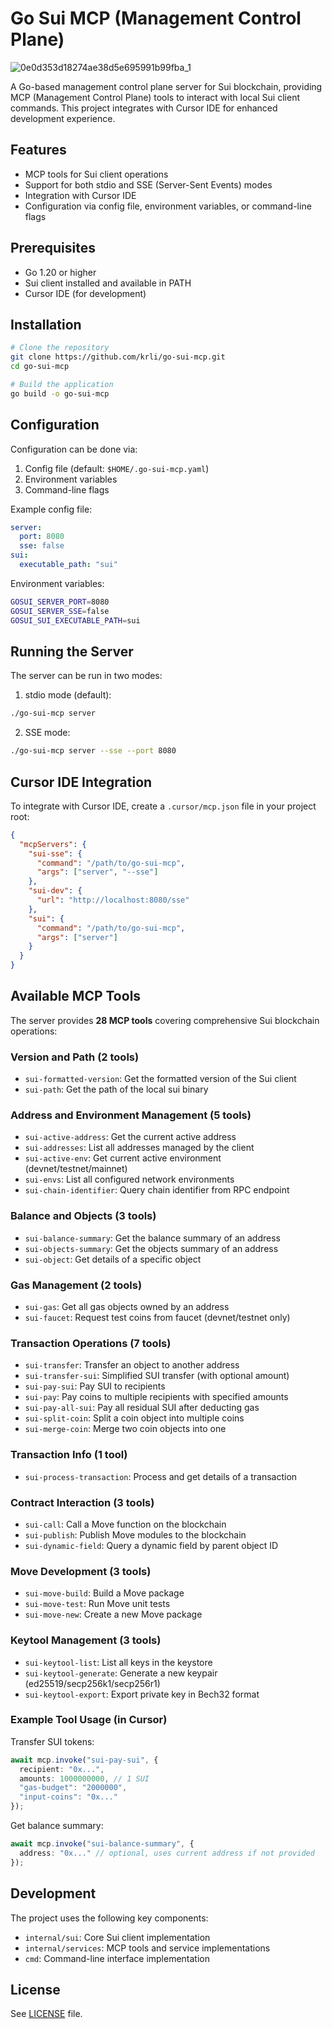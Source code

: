 # Go Sui MCP (Management Control Plane)
![0e0d353d18274ae38d5e695991b99fba_1](https://github.com/user-attachments/assets/faf47f7f-2cef-46a1-90b5-5d8423f8a8f2)


A Go-based management control plane server for Sui blockchain, providing MCP (Management Control Plane) tools to interact with local Sui client commands. This project integrates with Cursor IDE for enhanced development experience.

## Features

- MCP tools for Sui client operations
- Support for both stdio and SSE (Server-Sent Events) modes
- Integration with Cursor IDE
- Configuration via config file, environment variables, or command-line flags

## Prerequisites

- Go 1.20 or higher
- Sui client installed and available in PATH
- Cursor IDE (for development)

## Installation

```bash
# Clone the repository
git clone https://github.com/krli/go-sui-mcp.git
cd go-sui-mcp

# Build the application
go build -o go-sui-mcp
```

## Configuration

Configuration can be done via:

1. Config file (default: `$HOME/.go-sui-mcp.yaml`)
2. Environment variables
3. Command-line flags

Example config file:

```yaml
server:
  port: 8080
  sse: false
sui:
  executable_path: "sui"
```

Environment variables:

```bash
GOSUI_SERVER_PORT=8080
GOSUI_SERVER_SSE=false
GOSUI_SUI_EXECUTABLE_PATH=sui
```

## Running the Server

The server can be run in two modes:

1. stdio mode (default):
```bash
./go-sui-mcp server
```

2. SSE mode:
```bash
./go-sui-mcp server --sse --port 8080
```

## Cursor IDE Integration

To integrate with Cursor IDE, create a `.cursor/mcp.json` file in your project root:

```json
{
  "mcpServers": {
    "sui-sse": {
      "command": "/path/to/go-sui-mcp",
      "args": ["server", "--sse"]
    },
    "sui-dev": {
      "url": "http://localhost:8080/sse"
    },
    "sui": {
      "command": "/path/to/go-sui-mcp",
      "args": ["server"]
    }
  }
}
```

## Available MCP Tools

The server provides **28 MCP tools** covering comprehensive Sui blockchain operations:

### Version and Path (2 tools)
- `sui-formatted-version`: Get the formatted version of the Sui client
- `sui-path`: Get the path of the local sui binary

### Address and Environment Management (5 tools)
- `sui-active-address`: Get the current active address
- `sui-addresses`: List all addresses managed by the client
- `sui-active-env`: Get current active environment (devnet/testnet/mainnet)
- `sui-envs`: List all configured network environments
- `sui-chain-identifier`: Query chain identifier from RPC endpoint

### Balance and Objects (3 tools)
- `sui-balance-summary`: Get the balance summary of an address
- `sui-objects-summary`: Get the objects summary of an address
- `sui-object`: Get details of a specific object

### Gas Management (2 tools)
- `sui-gas`: Get all gas objects owned by an address
- `sui-faucet`: Request test coins from faucet (devnet/testnet only)

### Transaction Operations (7 tools)
- `sui-transfer`: Transfer an object to another address
- `sui-transfer-sui`: Simplified SUI transfer (with optional amount)
- `sui-pay-sui`: Pay SUI to recipients
- `sui-pay`: Pay coins to multiple recipients with specified amounts
- `sui-pay-all-sui`: Pay all residual SUI after deducting gas
- `sui-split-coin`: Split a coin object into multiple coins
- `sui-merge-coin`: Merge two coin objects into one

### Transaction Info (1 tool)
- `sui-process-transaction`: Process and get details of a transaction

### Contract Interaction (3 tools)
- `sui-call`: Call a Move function on the blockchain
- `sui-publish`: Publish Move modules to the blockchain
- `sui-dynamic-field`: Query a dynamic field by parent object ID

### Move Development (3 tools)
- `sui-move-build`: Build a Move package
- `sui-move-test`: Run Move unit tests
- `sui-move-new`: Create a new Move package

### Keytool Management (3 tools)
- `sui-keytool-list`: List all keys in the keystore
- `sui-keytool-generate`: Generate a new keypair (ed25519/secp256k1/secp256r1)
- `sui-keytool-export`: Export private key in Bech32 format

### Example Tool Usage (in Cursor)

Transfer SUI tokens:
```typescript
await mcp.invoke("sui-pay-sui", {
  recipient: "0x...",
  amounts: 1000000000, // 1 SUI
  "gas-budget": "2000000",
  "input-coins": "0x..."
});
```

Get balance summary:
```typescript
await mcp.invoke("sui-balance-summary", {
  address: "0x..." // optional, uses current address if not provided
});
```

## Development

The project uses the following key components:

- `internal/sui`: Core Sui client implementation
- `internal/services`: MCP tools and service implementations
- `cmd`: Command-line interface implementation

## License

See [LICENSE](LICENSE) file.
